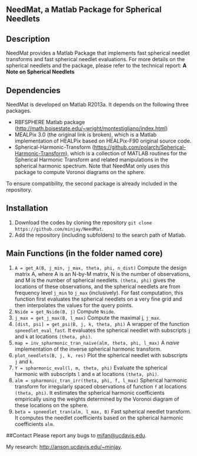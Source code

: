 ## NeedMat, a Matlab Package for Spherical Needlets
## Description
NeedMat provides a Matlab Package that implements fast spherical needlet transforms and fast spherical needlet evaluations. For more details on the spherical needlets and the package, please refer to the technical report:
**A Note on Spherical Needlets**
## Dependencies
NeedMat is developed on Matlab R2013a. It depends on the following three packages.
* RBFSPHERE Matlab package (http://math.boisestate.edu/~wright/montestigliano/index.html)
* MEALPix 3.0 (the original link is broken), which is a Matlab implementation of HEALPix based on HEALPix-F90 original source code.
* Spherical-Harmonic-Transform (https://github.com/polarch/Spherical-Harmonic-Transform), which is a collection of MATLAB routines for the Spherical Harmonic Transform and related manipulations in the spherical harmonic spectrum. Note that NeedMat only uses this package to compute Voronoi diagrams on the sphere.

To ensure compatibility, the second package is already included in the repository.

## Installation
1. Download the codes by cloning the repository `git clone https://github.com/minjay/NeedMat`.
2. Add the repository (including subfolders) to the search path of Matlab.

## Main Functions (in the folder named core)
1. `A = get_A(B, j_min, j_max, theta, phi, n_dist)`
Compute the design matrix A, where A is an N-by-M matrix, N is the number of observations, and M is the number of spherical needlets. `(theta, phi)` gives the locations of these observations, and the spherical needlets are from frequency level `j_min` to `j_max` (inclusively). For fast computation, this function first evaluates the spherical needlets on a very fine grid and then interpolates the values for the query points.
2. `Nside = get_Nside(B, j)` 
Compute `Nside`.
3. `j_max = get_j_max(B, l_max)` 
Compute the maximal j, `j_max`.
4. `[dist, psi] = get_psi(B, j, k, theta, phi)` 
A wrapper of the function `spneedlet_eval_fast`. It evaluates the spherical needlet with subscripts `j` and `k` at locations `(theta, phi)`.
5. `map = inv_spharmonic_tran_naive(alm, theta, phi, l_max)`
A *naive* implementation of the inverse spherical harmonic transform.
6. `plot_needlets(B, j, k, res)`
Plot the spherical needlet with subscripts `j` and `k`.
7. `Y = spharmonic_eval(l, m, theta, phi)`
Evaluate the spherical harmonic with subscripts `l` and `m` at locations `(theta, phi)`.
8. `alm = spharmonic_tran_irr(theta, phi, f, l_max)`
Spherical harmonic transform for irregularly spaced observations of function `f` at locations `(theta, phi)`. It estimates the spherical harmonic coefficients empirically using the weights determined by the Voronoi diagram of these locations on the sphere.
9. `beta = spneedlet_tran(alm, l_max, B)`
Fast spherical needlet transform. It computes the needlet coefficients based on the spherical harmonic coefficients `alm`.

##Contact
Please report any bugs to 
mjfan@ucdavis.edu.

My research: http://anson.ucdavis.edu/~minjay.
